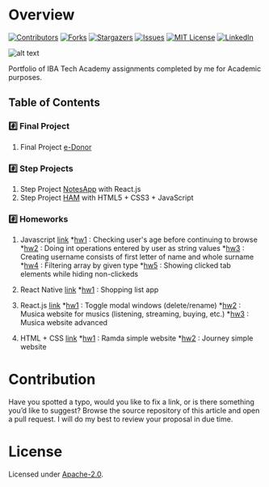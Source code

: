 # Overview
[![Contributors][contributors-shield]][contributors-url]
[![Forks][forks-shield]][forks-url]
[![Stargazers][stars-shield]][stars-url]
[![Issues][issues-shield]][issues-url]
[![MIT License][license-shield]][license-url]
[![LinkedIn][linkedin-shield]][linkedin-url]

![alt text](http://www.kaspiy.az/photos/news999.png)

Portfolio of IBA Tech Academy assignments completed by me for Academic purposes.


## Table of Contents

### #️⃣ Final Project

1. Final Project [e-Donor](https://github.com/iamaydan/IBA_TECH/tree/master/Final%20Project)

	
### #️⃣ Step Projects

1. Step Project [NotesApp](https://github.com/iamaydan/IBA_TECH/tree/master/Step%20Projects/SP-React) with React.js
2. Step Project [HAM](https://github.com/iamaydan/IBA_TECH/tree/master/Step%20Projects/SP-html_css_js) with HTML5 + CSS3 + JavaScript


### #️⃣ Homeworks

1. Javascript [link](https://github.com/iamaydan/IBA_TECH/tree/master/homeworks/JavaScript)
*[hw1](https://github.com/iamaydan/IBA_TECH/tree/master/homeworks/JavaScript/hw1) : Checking user's age before continuing to browse
*[hw2](https://github.com/iamaydan/IBA_TECH/tree/master/homeworks/JavaScript/hw2) : Doing int operations entered by user as string values 
*[hw3](https://github.com/iamaydan/IBA_TECH/tree/master/homeworks/JavaScript/hw3) : Creating username consists of first letter of name and whole surname
*[hw4](https://github.com/iamaydan/IBA_TECH/tree/master/homeworks/JavaScript/hw4) : Filtering array by given type
*[hw5](https://github.com/iamaydan/IBA_TECH/tree/master/homeworks/JavaScript/hw5) : Showing clicked tab elements while hiding non-clickeds

2. React Native [link](https://github.com/iamaydan/IBA_TECH/tree/master/homeworks/React%20Native)
*[hw1](https://github.com/iamaydan/IBA_TECH/tree/master/homeworks/React%20Native/hw1) : Shopping list app

3. React.js [link](https://github.com/iamaydan/IBA_TECH/tree/master/homeworks/React)
*[hw1](https://github.com/iamaydan/IBA_TECH/tree/master/homeworks/React/hw1) : Toggle modal windows (delete/rename)
*[hw2](https://github.com/iamaydan/IBA_TECH/tree/master/homeworks/React/hw2) : Musica website for musics (listening, streaming, buying, etc.)
*[hw3](https://github.com/iamaydan/IBA_TECH/tree/master/homeworks/React/hw3) : Musica website advanced

4. HTML + CSS [link](https://github.com/iamaydan/IBA_TECH/tree/master/homeworks/html_css)
*[hw1](https://github.com/iamaydan/IBA_TECH/tree/master/homeworks/html_css/hw1) : Ramda simple website
*[hw2](https://github.com/iamaydan/IBA_TECH/tree/master/homeworks/html_css/hw2) : Journey simple website


# Contribution

Have you spotted a typo, would you like to fix a link, or is there something you’d like to suggest? Browse the source repository of this article and open a pull request. I will do my best to review your proposal in due time.


# License

Licensed under [Apache-2.0](http://www.apache.org/licenses/LICENSE-2.0).


<!-- MARKDOWN LINKS & IMAGES -->
[contributors-shield]: https://img.shields.io/github/contributors/iamaydan/IBA_TECH.svg?style=for-the-badge
[contributors-url]: https://github.com/iamaydan/IBA_TECH/graphs/contributors
[forks-shield]: https://img.shields.io/github/forks/iamaydan/IBA_TECH?style=for-the-badge
[forks-url]: https://github.com/iamaydan/IBA_TECH/network/members
[stars-shield]: https://img.shields.io/github/stars/iamaydan/IBA_TECH.svg?style=for-the-badge
[stars-url]: https://github.com/iamaydan/IBA_TECH/stargazers
[issues-shield]: https://img.shields.io/github/issues/iamaydan/IBA_TECH.svg?style=for-the-badge
[issues-url]: https://github.com/iamaydan/IBA_TECH/issues
[license-shield]: https://img.shields.io/github/license/iamaydan/IBA_TECH.svg?style=for-the-badge
[license-url]: https://github.com/iamaydan/IBA_TECH/blob/master/LICENSE.txt
[linkedin-shield]: https://img.shields.io/badge/-LinkedIn-black.svg?style=for-the-badge&logo=linkedin&colorB=555
[linkedin-url]: https://linkedin.com/in/iamaydan
